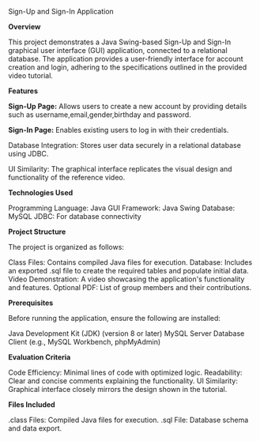 Sign-Up and Sign-In Application

**Overview**

This project demonstrates a Java Swing-based Sign-Up and Sign-In graphical user interface (GUI) application, connected to a relational database. The application provides a user-friendly interface for account creation and login, adhering to the specifications outlined in the provided video tutorial.

**Features**

**Sign-Up Page:** Allows users to create a new account by providing details such as username,email,gender,birthday and password.

**Sign-In Page:** Enables existing users to log in with their credentials.

Database Integration: Stores user data securely in a relational database using JDBC.

UI Similarity: The graphical interface replicates the visual design and functionality of the reference video.

**Technologies Used**

Programming Language: Java
GUI Framework: Java Swing
Database: MySQL
JDBC: For database connectivity

**Project Structure**

The project is organized as follows:

Class Files: Contains compiled Java files for execution.
Database: Includes an exported .sql file to create the required tables and populate initial data.
Video Demonstration: A video showcasing the application's functionality and features.
Optional PDF: List of group members and their contributions.

**Prerequisites**

Before running the application, ensure the following are installed:

Java Development Kit (JDK) (version 8 or later)
MySQL Server
Database Client (e.g., MySQL Workbench, phpMyAdmin)

**Evaluation Criteria**

Code Efficiency: Minimal lines of code with optimized logic.
Readability: Clear and concise comments explaining the functionality.
UI Similarity: Graphical interface closely mirrors the design shown in the tutorial.

**Files Included**

.class Files: Compiled Java files for execution.
.sql File: Database schema and data export.
